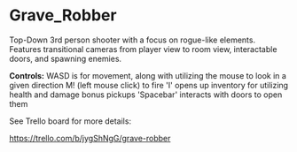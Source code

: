 # Grave_Robber

Top-Down 3rd person shooter with a focus on rogue-like elements. Features transitional cameras from player view to room view, interactable doors, and spawning enemies.

**Controls:** WASD is for movement, along with utilizing the mouse to look in a given direction
M! (left mouse click) to fire
'I' opens up inventory for utilizing health and damage bonus pickups
'Spacebar' interacts with doors to open them

See Trello board for more details:

https://trello.com/b/jygShNgG/grave-robber
